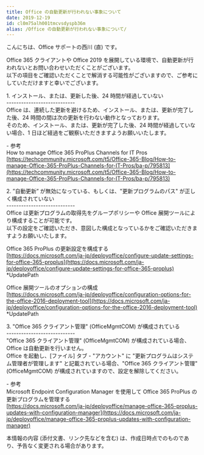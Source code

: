```yaml
---
title: Office の自動更新が行われない事象について
date: 2019-12-19
id: cl0m75alh001tmcvsdyspb36m
alias: /Office の自動更新が行われない事象について/
---
```


こんにちは、Office サポートの西川 (直) です。  
  
Office 365 クライアントや Office 2019 を展開している環境で、自動更新が行われないとお問い合わせいただくことがございます。  
以下の項目をご確認いただくことで解消する可能性がございますので、ご参考にしていただけますと幸いでございます。  
  
1\. インストール、または、更新した後、24 時間が経過していない  
\----------------------------  
Office は、連続した更新を避けるため、インストール、または、更新が完了した後、24 時間の間は次の更新を行わない動作となっております。  
そのため、インストール、または、更新が完了した後、24 時間が経過していない場合、1 日ほど経過をご観察いただきますようお願いいたします。  
  
\- 参考  
How to manage Office 365 ProPlus Channels for IT Pros  
[https://techcommunity.microsoft.com/t5/Office-365-Blog/How-to-manage-Office-365-ProPlus-Channels-for-IT-Pros/ba-p/795813](https://techcommunity.microsoft.com/t5/Office-365-Blog/How-to-manage-Office-365-ProPlus-Channels-for-IT-Pros/ba-p/795813)  
  
  
2\. ”自動更新” が無効になっている、もしくは、"更新プログラムのパス" が正しく構成されていない  
\----------------------------  
Office は更新プログラムの取得先をグループポリシーや Office 展開ツールにより構成することが可能です。  
以下の設定をご確認いただき、意図した構成となっているかをご確認いただきますようお願いいたします。  
  
Office 365 ProPlus の更新設定を構成する  
[https://docs.microsoft.com/ja-jp/deployoffice/configure-update-settings-for-office-365-proplus](https://docs.microsoft.com/ja-jp/deployoffice/configure-update-settings-for-office-365-proplus)  
\*UpdatePath  
  
Office 展開ツールのオプションの構成  
[https://docs.microsoft.com/ja-jp/deployoffice/configuration-options-for-the-office-2016-deployment-tool](https://docs.microsoft.com/ja-jp/deployoffice/configuration-options-for-the-office-2016-deployment-tool)  
\*UpdatePath  
  
  
3\. "Office 365 クライアント管理" (OfficeMgmtCOM) が構成されている  
\----------------------------  
"Office 365 クライアント管理" (OfficeMgmtCOM) が構成されている場合、Office は自動更新を行いません。  
Office を起動し、\[ファイル\] タブ - "アカウント" に "更新プログラムはシステム管理者が管理します" と記載されている場合、"Office 365 クライアント管理" (OfficeMgmtCOM) が構成されていますので、設定を解除してください。  
  
\- 参考  
Microsoft Endpoint Configuration Manager を使用して Office 365 ProPlus の更新プログラムを管理する  
[https://docs.microsoft.com/ja-jp/deployoffice/manage-office-365-proplus-updates-with-configuration-manager](https://docs.microsoft.com/ja-jp/deployoffice/manage-office-365-proplus-updates-with-configuration-manager)  
  
  
本情報の内容 (添付文書、リンク先などを含む) は、作成日時点でのものであり、予告なく変更される場合があります。